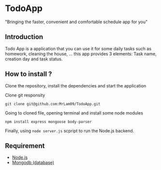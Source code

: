 # TodoApp
"Bringing the faster, convenient and comfortable schedule app for you"
## Introduction
Todo App is a application that you can use it for some daily tasks such as homework, cleaning the house, ... this app provides 3 elements: Task name, creation day and task status.

## How to install ?

Clone the repository, install the dependencies and start the application

Clone git responsity

```
git clone git@github.com:MrLam09/TodoApp.git
```

Going to cloned file, opening terminal and install some node modules 
```
npm install express mongoose body-parser
```
Finally, using `node server.js` scpript to run the Node.js backend.

## Requirement

* [Node.js](#https://nodejs.org/en)
* [Mongodb (database)](#https://www.mongodb.com)
